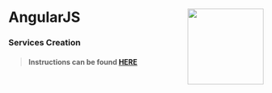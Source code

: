 # AngularJS <img align="right" src="https://github.com/Learning-Fuze/prototypes_C5.17/blob/assets/assets/images/logos/LF_LOGO.png?raw=true" width="150">
### Services Creation

>#### Instructions can be found <a href="http://learning-fuze.github.io/prototypes_C5.17/#/AngularJS-Services-Creation" target="_blank">HERE</a>
